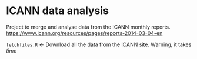 # ICANN data analysis

Project to merge and analyse data from the ICANN monthly reports.
https://www.icann.org/resources/pages/reports-2014-03-04-en

`fetchfiles.R` <- Download all the data from the ICANN site. Warning, it takes *time*



